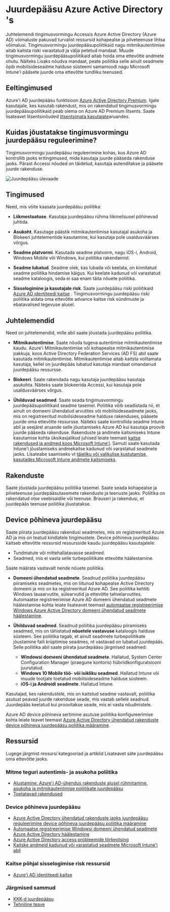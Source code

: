 <Properties
    pageTitle="Azure Active Directory juurdepääsu | Microsoft Azure'i"  
    description="Azure Active Directory tingimusvormingu juurdepääsu reguleerimine abil otsida eritingimuste, kui juurdepääsu taotluste autentimine."  
    services="active-directory"
    keywords="tingimusvormingu juurdepääsu rakendused, juurdepääsu Azure AD, ettevõtte ressursid tingimusvormingu juurdepääsupoliitikaid turvaline juurdepääs"
    documentationCenter=""
    authors="markusvi"
    manager="femila"
    editor=""/>

<tags
    ms.service="active-directory"
    ms.devlang="na"
    ms.topic="article"
    ms.tgt_pltfrm="na"
    ms.workload="identity"
    ms.date="09/21/2016"
    ms.author="markvi"/>


# <a name="conditional-access-in-azure-active-directory"></a>Juurdepääsu Azure Active Directory 's   

Juhtelemendi tingimusvormingu Accessis Azure Active Directory (Azure AD) võimaluste pakuvad turvalist ressursid kohapealse ja pilveteenuse lihtsa võimalusi. Tingimusvormingu juurdepääsupoliitikaid nagu mitmikautentimise aitab kaitsta riski varastatud ja välja petetud mandaat. Muude tingimusvormingu juurdepääsupoliitikaid aitab hoida oma ettevõtte andmete ohutu. Näiteks Lisaks nõudva mandaat, peate poliitika selle ainult seadmete õpib mobiilsideseadme halduse süsteemi samamoodi nagu Microsoft Intune'i pääsete juurde oma ettevõtte tundliku teenused.


## <a name="prerequisites"></a>Eeltingimused

Azure'i AD juurdepääsu funktsioon [Azure Active Directory Premium](http://www.microsoft.com/identity). Igale kasutajale, kes kasutab rakendust, mis on rakendatud tingimusvormingu juurdepääsupoliitikaid peab olema on Azure AD Premium litsents. Saate lisateavet litsentsinõuded [litsentsimata kasutajate](https://aka.ms/utc5ix)aruandes.


## <a name="how-is-conditional-access-control-enforced"></a>Kuidas jõustatakse tingimusvormingu juurdepääsu reguleerimine?  

Tingimusvormingu juurdepääsu reguleerimine kohas, kus Azure AD kontrollib jaoks eritingimused, mida kasutaja juurde pääseda rakenduse jaoks. Pärast Accessi nõuded on täidetud, kasutaja autenditakse ja pääsete juurde rakenduse.  

![Juurdepääsu ülevaade](./media/active-directory-conditional-access/conditionalaccess-overview.png)

## <a name="conditions"></a>Tingimused

Need, mis võite kaasata juurdepääsu poliitika:

- **Liikmestaatuse**. Kasutaja juurdepääsu rühma liikmelisusel põhinevad juhtida.

- **Asukoht**. Kasutage päästik mitmikautentimise kasutajal asukoha ja Blokeeri juhtelementide kasutamine, kui kasutaja pole usaldusväärses võrgus.

- **Seadme platvormi**. Kasutada seadme platvorm, nagu iOS-i, Android, Windows Mobile või Windows, kui poliitika rakendamist.

- **Seadme lubatud**. Seadme olek, kas lubada või keelata, on kinnitatud seadme poliitika hindamise käigus. Kui keelate kadunud või varastatud seadme kataloogis, seda ei saa enam täita nõuete poliitika.

- **Sisselogimine ja kasutajale risk**. Saate juurdepääsu riski poliitikaid [Azure AD identiteedi kaitse](active-directory-identityprotection.md) . Tingimusvormingu juurdepääsu riski poliitika aidata oma ettevõtte advance kaitse risk sündmuste ja ebatavalised tegevuse alusel.


## <a name="controls"></a>Juhtelemendid

Need on juhtelemendid, mille abil saate jõustada juurdepääsu poliitika.

- **Mitmikautentimise**. Saate nõuda tugeva autentimise mitmikautentimise kaudu. Azure'i Mitmikautentimise või kohapealse mitmikautentimise pakkuja, koos Active Directory Federation Services (AD FS) abil saate kasutada mitmikautentimise. Mitmikautentimise aitab kaitsta volitamata kasutaja, kellel on juurdepääs lubatud kasutaja mandaat omandanud juurdepääsu ressursse.

- **Blokeeri**. Saate rakendada nagu kasutaja juurdepääsu kasutaja asukohta. Näiteks saate blokeerida Accessi, kui kasutaja pole usaldusväärses võrgus.

- **Ühilduvad seadmed**. Saate seada tingimusvormingu juurdepääsupoliitikaid seadme tasemel. Poliitika võib seadistada nii, et ainult on domeeni ühendatud arvutites või mobiilsideseadmete jaoks, mis on registreeritud mobiilsideseadme halduse rakenduses, pääsete juurde oma ettevõtte ressursse. Näiteks saate kontrollida seadme Intune abil ja seejärel aruande selle jõustamiseks Azure AD kui kasutaja proovib juurde pääseda rakenduse. Rakenduste ja andmete kaitsmiseks Intune kasutamise kohta üksikasjalikud juhised leiate teemast [kaitse rakendused ja andmed koos Microsoft Intune'i](https://docs.microsoft.com/intune/deploy-use/protect-apps-and-data-with-microsoft-intune). Samuti saate kasutada Intune'i jõustamiseks andmekaitse kadunud või varastatud seadmete jaoks. Lisateabe saamiseks vt [täieliku või valikulise kustutamise, kasutades Microsoft Intune andmete kaitsmiseks](https://docs.microsoft.com/intune/deploy-use/use-remote-wipe-to-help-protect-data-using-microsoft-intune).

## <a name="applications"></a>Rakenduste

Saate jõustada juurdepääsu poliitika tasemel. Saate seada kohapealse ja pilveteenuse juurdepääsutasemete rakenduste ja teenuste jaoks. Poliitika on rakendatud otse veebisaidile või teenuse. Brauseri ja rakendusi, et juurdepääs teenuse poliitika jõustatakse.


## <a name="device-based-conditional-access"></a>Device põhineva juurdepääsu

Saate piirata juurdepääsu rakendusi seadmetes, mis on registreeritud Azure AD ja mis on teatud kindlatele tingimustele. Device põhineva juurdepääsu kaitseb ettevõtte ressursid ressursside kaudu juurdepääsu kasutajatele:

- Tundmatute või mittehallatavasse seadmed.
- Seadmed, mis ei vasta selle turbepoliitikate ettevõtte häälestamine.

Saate määrata vastavalt nende nõuete poliitika.

- **Domeeni ühendatud seadmete**. Seadnud poliitika juurdepääsu piiramiseks seadmetes, mis on liitunud kohapealse Active Directory domeeni ja mis on ka registreeritud Azure AD. See poliitika kehtib Windows lauaarvutite, sülearvutid ja ettevõtte tahvelarvutites.
Automaatse registreerimise Azure AD domeeni ühendatud seadmete häälestamise kohta leiate lisateavet teemast [automaatse registreerimise Windows Azure Active Directory domeeni ühendatud seadmete häälestamine](active-directory-conditional-access-automatic-device-registration-setup.md).

- **Ühilduvad seadmed**. Seadnud poliitika juurdepääsu piiramiseks seadmed, mis on tähistatud **nõuetele vastavuse** kataloogis halduse süsteem. See poliitika tagab, et ainult seadmete turbepoliitikate jõustamine faili krüptimise seadmes, nt vastavad on lubatud juurdepääs. Selle poliitika abil saate piirata juurdepääsu järgmised seadmed:

    - **Windowsi domeeni ühendatud seadmete**. Hallatud, System Center Configuration Manager (praegune kontoris) hübriidkonfiguratsiooni juurutatud.
    - **Windows 10 Mobile töö- või isikliku seadmed**. Hallatud Intune või muude tootjate toetatud mobiilsideseadme halduse süsteem.
    - **iOS-i ja Androidi seadmete**. Hallatud Intune.


Kasutajad, kes rakendustele, mis on kaitstud seadme vastavalt, poliitika asutust peavad juurde rakenduse seade, mis vastab sellele seadnud. Juurdepääs keelatud kui proovitakse seade, mis ei vasta nõudmistele.

Azure AD device põhineva sertimine asutuse poliitika konfigureerimise kohta leiate teavet teemast [Azure Active Directory ühendatud rakenduste device põhineva juurdepääsu poliitika määramine](active-directory-conditional-access-policy-connected-applications.md).

## <a name="resources"></a>Ressursid

Lugege järgmist ressursi kategooriad ja artiklid Lisateavet säte juurdepääsu oma ettevõtte jaoks.


### <a name="multi-factor-authentication-and-location-policies"></a>Mitme teguri autentimis- ja asukoha poliitika

- [Alustamine: Azure'i AD-ühendus rakenduste alusel rühmitamine, asukoha ja mitmikautentimise poliitikate juurdepääsu](active-directory-conditional-access-azuread-connected-apps.md)
- [Toetatavad rakendused](active-directory-conditional-access-supported-apps.md)


### <a name="device-based-conditional-access"></a>Device põhineva juurdepääsu

- [Azure Active Directory ühendatud rakenduste jaoks juurdepääsu reguleerimine device põhineva juurdepääsu poliitika määramine](active-directory-conditional-access-policy-connected-applications.md)
- [Automaatse registreerimise Windowsi domeeni ühendatud seadmete Azure Active Directory häälestamine](active-directory-conditional-access-automatic-device-registration-setup.md)
- [Azure Active Directory access probleemide tõrkeotsing](active-directory-conditional-access-device-remediation.md)
- [Kaitske andmeid kadunud või varastatud seadmete Microsoft Intune'i abil](https://docs.microsoft.com/intune/deploy-use/use-remote-wipe-to-help-protect-data-using-microsoft-intune)


### <a name="protect-resources-based-on-sign-in-risk"></a>Kaitse põhjal sisselogimise risk ressursid

-   [Azure'i AD identiteedi kaitse](active-directory-identityprotection.md)

### <a name="next-steps"></a>Järgmised sammud

- [KKK-d juurdepääsu](active-directory-conditional-faqs.md)
- [Tehniline teave](active-directory-conditional-access-technical-reference.md)
